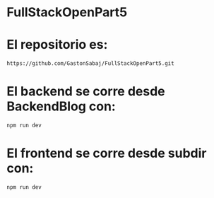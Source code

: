 # FullStackOpenPart5

# El repositorio es:
    https://github.com/GastonSabaj/FullStackOpenPart5.git

# El backend se corre desde BackendBlog con: 
    npm run dev

# El frontend se corre desde subdir con:
    npm run dev
```sh